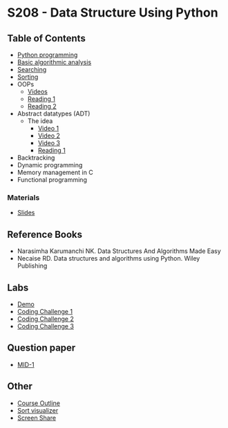 # S208 - Data Structure Using Python

## Table of Contents
- [Python programming](/backgrounds/)
- [Basic algorithmic analysis](/algorithmic_analysis/)
- [Searching](/searching/)
- [Sorting](/sorting/)
- OOPs
    - [Videos](https://www.youtube.com/playlist?list=PL-osiE80TeTsqhIuOqKhwlXsIBIdSeYtc)
    - [Reading 1](https://realpython.com/python3-object-oriented-programming/)
    - [Reading 2](https://docs.python.org/3/tutorial/classes.html)
- Abstract datatypes (ADT)
    - The idea
        - [Video 1](https://www.youtube.com/watch?v=D__znhgteJ0&list=PLyqSpQzTE6M_Fu6l8irVwXkUyC9Gwqr6_&index=38)
        - [Video 2](https://www.youtube.com/watch?v=KhvV7EEEq4I&list=PLyqSpQzTE6M_Fu6l8irVwXkUyC9Gwqr6_&index=39)
        - [Video 3](https://www.youtube.com/watch?v=KhvV7EEEq4I&list=PLyqSpQzTE6M_Fu6l8irVwXkUyC9Gwqr6_&index=39)
        - [Reading 1](https://www.cse.iitd.ac.in/~bagchi/courses/COL106_18-19/2018COL106note-adt.pdf)
- Backtracking
- Dynamic programming
- Memory management in C
- Functional programming

### Materials
- [Slides](/PPT/)


## Reference Books
- Narasimha Karumanchi NK. Data Structures And Algorithms Made Easy
- Necaise RD. Data structures and algorithms using Python. Wiley Publishing


## Labs
- [Demo](/labs/demo/)
- [Coding Challenge 1](/labs/CH1/)
- [Coding Challenge 2](/labs/CH2/)
- [Coding Challenge 3](/labs/CH3/)

## Question paper
- [MID-1](/QP_ANS/MID-1%20QP%20S208%20ANS.pdf)

## Other
- [Course Outline](/CSE-S208-CourseOutline.pdf)
- [Sort visualizer](https://www.sortvisualizer.com/)
- [Screen Share](https://screensy.marijn.it/#MassiveBirdsProposeQuickly)